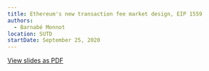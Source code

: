 ```yaml
---
title: Ethereum's new transaction fee market design, EIP 1559
authors:
  - Barnabé Monnot
location: SUTD
startDate: September 25, 2020
---
```


[View slides as PDF](https://file.notion.so/f/f/b6f02e04-07e9-46dc-b1e0-099d23103588/7de6d50c-1e98-4687-9402-32505607d2b7/notes-georgios.pdf?table=block&id=8c456b41-67bc-48c8-bb61-1896ddef2b99&spaceId=b6f02e04-07e9-46dc-b1e0-099d23103588&expirationTimestamp=1744847429419&signature=HQLFvjT85eDR6jGmiZqqCKhCCnj50XmGkST_zQmtemA&downloadName=notes-georgios.pdf)